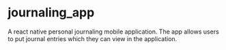 # journaling_app
A react native personal journaling mobile application. The app allows users to put journal entries which they can view in the application.
